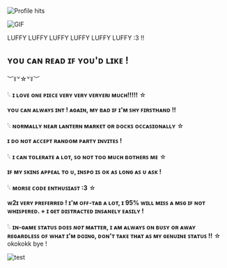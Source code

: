 ![Profile hits](https://komarev.com/ghpvc/?username=lxminaryy&color=ee6b53&style=for-the-badge&label=devil%20fruits%20eaten%20☆)


![GIF](https://media2.giphy.com/media/v1.Y2lkPTc5MGI3NjExeGZpZzM0Y3JuNjN0ODhiNmVzYXV6YWNzOWNyYTNjM2IwbjQ3dTAzOCZlcD12MV9pbnRlcm5hbF9naWZfYnlfaWQmY3Q9Zw/dC6jsApEdpOQENtcXx/giphy.gif)

LUFFY LUFFY LUFFY LUFFY LUFFY LUFFY :3 !!

ʏᴏᴜ ᴄᴀɴ ʀᴇᴀᴅ ɪꜰ ʏᴏᴜ'ᴅ ʟɪᴋᴇ !
-------------------------------------------
︶꒦꒷☆꒷꒦︶

𓆩 **ɪ ʟᴏᴠᴇ ᴏɴᴇ ᴘɪᴇᴄᴇ ᴠᴇʀʏ ᴠᴇʀʏ ᴠᴇʀʏᴇʀᴊ ᴍᴜᴄʜ!!!!!** ☆

**ʏᴏᴜ ᴄᴀɴ ᴀʟᴡᴀʏꜱ ɪɴᴛ ! ᴀɢᴀɪɴ, ᴍʏ ʙᴀᴅ ɪꜰ ɪ'ᴍ ꜱʜʏ ꜰɪʀꜱᴛʜᴀɴᴅ !!**

𓆩 **ɴᴏʀᴍᴀʟʟʏ ɴᴇᴀʀ ʟᴀɴᴛᴇʀɴ ᴍᴀʀᴋᴇᴛ ᴏʀ ᴅᴏᴄᴋꜱ ᴏᴄᴄᴀꜱɪᴏɴᴀʟʟʏ** ☆

**ɪ ᴅᴏ ɴᴏᴛ ᴀᴄᴄᴇᴘᴛ ʀᴀɴᴅᴏᴍ ᴘᴀʀᴛʏ ɪɴᴠɪᴛᴇꜱ !**

𓆩 **ɪ ᴄᴀɴ ᴛᴏʟᴇʀᴀᴛᴇ ᴀ ʟᴏᴛ, ꜱᴏ ɴᴏᴛ ᴛᴏᴏ ᴍᴜᴄʜ ʙᴏᴛʜᴇʀꜱ ᴍᴇ** ☆

**ɪꜰ ᴍʏ ꜱᴋɪɴꜱ ᴀᴘᴘᴇᴀʟ ᴛᴏ ᴜ, ɪɴꜱᴘᴏ ɪꜱ ᴏᴋ ᴀꜱ ʟᴏɴɢ ᴀꜱ ᴜ ᴀꜱᴋ !**

𓆩 **ᴍᴏʀꜱᴇ ᴄᴏᴅᴇ ᴇɴᴛʜᴜꜱɪᴀꜱᴛ :3** ☆

**ᴡ2ɪ ᴠᴇʀʏ ᴘʀᴇꜰᴇʀʀᴇᴅ ! ɪ'ᴍ ᴏꜰꜰ-ᴛᴀʙ ᴀ ʟᴏᴛ, ɪ 95% ᴡɪʟʟ ᴍɪꜱꜱ ᴀ ᴍꜱɢ ɪꜰ ɴᴏᴛ ᴡʜɪꜱᴘᴇʀᴇᴅ.  +  ɪ ɢᴇᴛ ᴅɪꜱᴛʀᴀᴄᴛᴇᴅ ɪɴꜱᴀɴᴇʟʏ ᴇᴀꜱɪʟʏ !**

𓆩 **ɪɴ-ɢᴀᴍᴇ ꜱᴛᴀᴛᴜꜱ ᴅᴏᴇꜱ *ɴᴏᴛ* ᴍᴀᴛᴛᴇʀ, ɪ ᴀᴍ ᴀʟᴡᴀʏꜱ ᴏɴ ʙᴜꜱʏ ᴏʀ ᴀᴡᴀʏ ʀᴇɢᴀʀᴅʟᴇꜱꜱ ᴏꜰ ᴡʜᴀᴛ ɪ'ᴍ ᴅᴏɪɴɢ, ᴅᴏɴ'ᴛ ᴛᴀᴋᴇ ᴛʜᴀᴛ ᴀꜱ ᴍʏ ɢᴇɴᴜɪɴᴇ ꜱᴛᴀᴛᴜꜱ !!** ☆
okokokk bye !


![test](https://media-hosting.imagekit.io/6fc599fc24894d31/luffy2%3C3.jpg?Expires=1838355612&Key-Pair-Id=K2ZIVPTIP2VGHC&Signature=xX~bmp4Bo6cAbnQSoYRWSxeBAXRKDwEAQQ07IbEZfWj0d~yTDhoW9tUKoskmbuLcP-IDda8fi80aDC4jy~IiyVNTAR9amELy-eza48PWXt3aS9ssORDLkAmltd3UyipP09Q02-hPCz894ICD2EKMIiYIBfK9oGdIdCUXXaFXxOmKvGR1AAXpL4CC14W3lxGFzVDN5tfOOpBQd5pHiVFLumh3ZZ6zt1vfmRTNBPqITRkyi8Q2s-Cdfkjr-AJzGjYFCWut61vUhqN3HLbAJCMRCir96HoDjpJR2Qc8h3GgCVpjFfFfxZ~DB690YjuCft4DRhaKaC3AQeVAXIqTThDy7A__)
